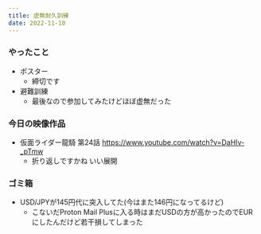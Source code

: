 ```yaml
---
title: 虚無耐久訓練
date: 2022-11-10
---
```


### やったこと
+ ポスター
  + 締切です
+ 避難訓練
  + 最後なので参加してみたけどほぼ虚無だった

### 今日の映像作品
+ 仮面ライダー龍騎 第24話 <https://www.youtube.com/watch?v=DaHIv-_pTmw>
  + 折り返しですかね いい展開


### ゴミ箱
+ USD/JPYが145円代に突入してた(今はまた146円になってるけど)
  + こないだProton Mail Plusに入る時はまだUSDの方が高かったのでEURにしたんだけど若干損してしまった

